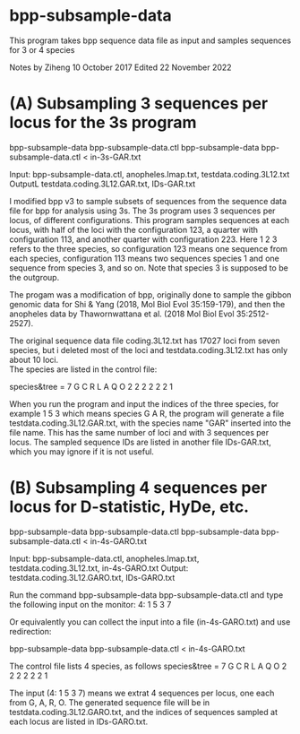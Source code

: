 # bpp-subsample-data
This program takes bpp sequence data file as input and samples sequences for 3 or 4 species

Notes by Ziheng
10 October 2017
Edited 22 November 2022

# (A) Subsampling 3 sequences per locus for the 3s program

   bpp-subsample-data bpp-subsample-data.ctl 
   bpp-subsample-data bpp-subsample-data.ctl < in-3s-GAR.txt

Input:  bpp-subsample-data.ctl, anopheles.Imap.txt, testdata.coding.3L12.txt
OutputL testdata.coding.3L12.GAR.txt, IDs-GAR.txt

I modified bpp v3 to sample subsets of sequences from the sequence data file for bpp 
for analysis using 3s.  The 3s program uses 3 sequences per locus, of different 
configurations.  This program samples sequences at each locus, with half of the
loci with the configuration 123, a quarter with configuration 113, and another
quarter with configuration 223.  Here 1 2 3 refers to the three species, so 
configuration 123 means one sequence from each species, configuration 113 means 
two sequences species 1 and one sequence from species 3, and so on.  Note that 
species 3 is supposed to be the outgroup.  

The progam was a modification of bpp, originally done to sample the gibbon genomic 
data for Shi & Yang (2018, Mol Biol Evol 35:159-179), and then the anopheles data 
by Thawornwattana et al. (2018 Mol Biol Evol 35:2512-2527).

The original sequence data file coding.3L12.txt has 17027 loci from seven species, but 
i deleted most of the loci and testdata.coding.3L12.txt has only about 10 loci.  
The species are listed in the control file: 
 
  species&tree = 7  G  C  R  L  A  Q  O
                    2  2  2  2  2  2  1

When you run the program and input the indices of the three species, for example 
1 5 3 
which means species G A R, the program will generate a file testdata.coding.3L12.GAR.txt, 
with the species name "GAR" inserted into the file name.  This has the same number of loci 
and with 3 sequences per locus.  The sampled sequence IDs are listed in another file 
IDs-GAR.txt, which you may ignore if it is not useful.


# (B) Subsampling 4 sequences per locus for D-statistic, HyDe, etc.

   bpp-subsample-data bpp-subsample-data.ctl 
   bpp-subsample-data bpp-subsample-data.ctl < in-4s-GARO.txt

Input:  bpp-subsample-data.ctl, anopheles.Imap.txt, testdata.coding.3L12.txt, in-4s-GARO.txt
Output: testdata.coding.3L12.GARO.txt, IDs-GARO.txt

Run the command
   bpp-subsample-data bpp-subsample-data.ctl
and type the following input on the monitor:
   4: 1 5 3 7

Or equivalently you can collect the input into a file (in-4s-GARO.txt) and use redirection:

   bpp-subsample-data bpp-subsample-data.ctl < in-4s-GARO.txt

The control file lists 4 species, as follows
  species&tree = 7  G  C  R  L  A  Q  O
                    2  2  2  2  2  2  1

The input (4: 1 5 3 7) means we extrat 4 sequences per locus, one each from G, A, R, O.
The generated sequence file will be in  testdata.coding.3L12.GARO.txt, and the indices
of sequences sampled at each locus are listed in IDs-GARO.txt.
